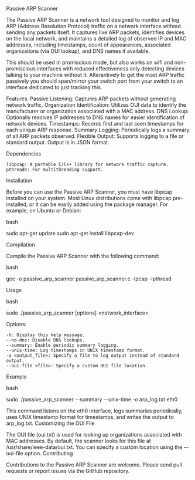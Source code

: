 Passive ARP Scanner

The Passive ARP Scanner is a network tool designed to monitor and log ARP (Address Resolution Protocol) traffic on a network interface without sending any packets itself. It captures live ARP packets, identifies devices on the local network, and maintains a detailed log of observed IP and MAC addresses, including timestamps, count of appearances, associated organizations (via OUI lookup), and DNS names if available.

This should be used in promiscious mode, but also works on wifi and non-promiscious interfaces with reduced effectiveness only detecting devices talking to your machine without it.
Alterantively to get the most ARP traffic passively you should span/mirror your switch port from your switch to an interface dedicated to just tracking this.

Features. 
    Passive Listening: Captures ARP packets without generating network traffic.
    Organization Identification: Utilizes OUI data to identify the manufacturer or organization associated with a MAC address.
    DNS Lookup: Optionally resolves IP addresses to DNS names for easier identification of network devices.
    Timestamps: Records first and last seen timestamps for each unique ARP response.
    Summary Logging: Periodically logs a summary of all ARP packets observed.
    Flexible Output: Supports logging to a file or standard output. Output is in JSON format.


Dependencies

    libpcap: A portable C/C++ library for network traffic capture.
    pthreads: For multithreading support.

Installation

Before you can use the Passive ARP Scanner, you must have libpcap installed on your system. Most Linux distributions come with libpcap pre-installed, or it can be easily added using the package manager. For example, on Ubuntu or Debian:

bash

sudo apt-get update
sudo apt-get install libpcap-dev

Compilation

Compile the Passive ARP Scanner with the following command:

bash

gcc -o passive_arp_scanner passive_arp_scanner.c -lpcap -lpthread

Usage

bash

sudo ./passive_arp_scanner [options] <network_interface>

Options:

    -h: Display this help message.
    --no-dns: Disable DNS lookups.
    --summary: Enable periodic summary logging.
    --unix-time: Log timestamps in UNIX timestamp format.
    -o <output_file>: Specify a file to log output instead of standard output.
    --oui-file <file>: Specify a custom OUI file location.

Example

bash

sudo ./passive_arp_scanner --summary --unix-time -o arp_log.txt eth0

This command listens on the eth0 interface, logs summaries periodically, uses UNIX timestamp format for timestamps, and writes the output to arp_log.txt.
Customizing the OUI File

The OUI file (oui.txt) is used for looking up organizations associated with MAC addresses. By default, the scanner looks for this file at /usr/share/ieee-data/oui.txt. You can specify a custom location using the --oui-file option.
Contributing

Contributions to the Passive ARP Scanner are welcome. Please send pull requests or report issues via the GitHub repository.
